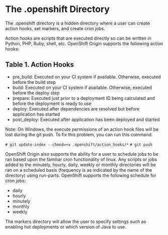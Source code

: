 # The .openshift Directory

The .openshift directory is a hidden directory where a user can create action hooks, set markers, and create cron jobs.

Action hooks are scripts that are executed directly so can be written in Python, PHP, Ruby, shell, etc. OpenShift Origin supports the following action hooks:

## Table 1. Action Hooks

* pre_build: Executed on your CI system if available. Otherwise, executed before the build step
* build: Executed on your CI system if available. Otherwise, executed before the deploy step
* prepare: Executed just prior to a deployment ID being calculated and before the deployment is ready to use
* deploy: Executed after dependencies are resolved but before application has started
* post_deploy: Executed after application has been deployed and started

Note: On Windows, the execute permissions of an action hook files will be lost during the git push. To fix this problem, you can run this command:

``# git update-index --chmod=+x .openshift/action_hooks/*``
``# git push``

OpenShift Origin also supports the ability for a user to schedule jobs to be ran based upon the familiar cron functionality of linux. Any scripts or jobs added to the minutely, hourly, daily, weekly or monthly directories will be ran on a scheduled basis (frequency is as indicated by the name of the directory) using run-parts. OpenShift supports the following schedule for cron jobs:

* daily
* hourly
* minutely
* monthly
* weekly

The markers directory will allow the user to specify settings such as enabling hot deployments or which version of Java to use.
